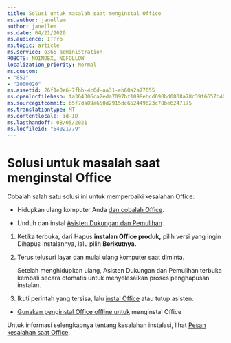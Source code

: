 ```yaml
---
title: Solusi untuk masalah saat menginstal Office
ms.author: janellem
author: janellem
ms.date: 04/21/2020
ms.audience: ITPro
ms.topic: article
ms.service: o365-administration
ROBOTS: NOINDEX, NOFOLLOW
localization_priority: Normal
ms.custom:
- "852"
- "2000020"
ms.assetid: 26f1e0e6-7fbb-4c6d-aa31-eb60a2a77655
ms.openlocfilehash: fa364306ca2eda7097bf1098ebcd690bd0808a78c39f6657b4049b8e85897dac
ms.sourcegitcommit: b5f7da89a650d2915dc652449623c78be6247175
ms.translationtype: MT
ms.contentlocale: id-ID
ms.lasthandoff: 08/05/2021
ms.locfileid: "54021779"
---
```

# <a name="solutions-for-issues-while-installing-office"></a>Solusi untuk masalah saat menginstal Office

Cobalah salah satu solusi ini untuk memperbaiki kesalahan Office:
  
- Hidupkan ulang komputer Anda [dan cobalah Office](https://portal.office.com/OLS/MySoftware.aspx).

- Unduh dan instal [Asisten Dukungan dan Pemulihan](https://aka.ms/SARA-OfficeUninstall-Alchemy).

1. Ketika terbuka, dari Hapus **instalan Office produk,** pilih versi yang ingin Dihapus instalannya, lalu pilih **Berikutnya.**

2. Terus telusuri layar dan mulai ulang komputer saat diminta.

    Setelah menghidupkan ulang, Asisten Dukungan dan Pemulihan terbuka kembali secara otomatis untuk menyelesaikan proses penghapusan instalan.

3. Ikuti perintah yang tersisa, lalu [instal Office](https://portal.office.com/OLS/MySoftware.aspx) atau tutup asisten.

- [Gunakan penginstal Office offline untuk](https://support.office.com/article/f0a85fe7-118f-41cb-a791-d59cef96ad1c?wt.mc_id=Alchemy_ClientDIA) menginstal Office

Untuk informasi selengkapnya tentang kesalahan instalasi, lihat [Pesan kesalahan saat Office](https://support.office.com/article/35ff2def-e0b2-4dac-9784-4cf212c1f6c2#BKMK_ErrorMessages).
  